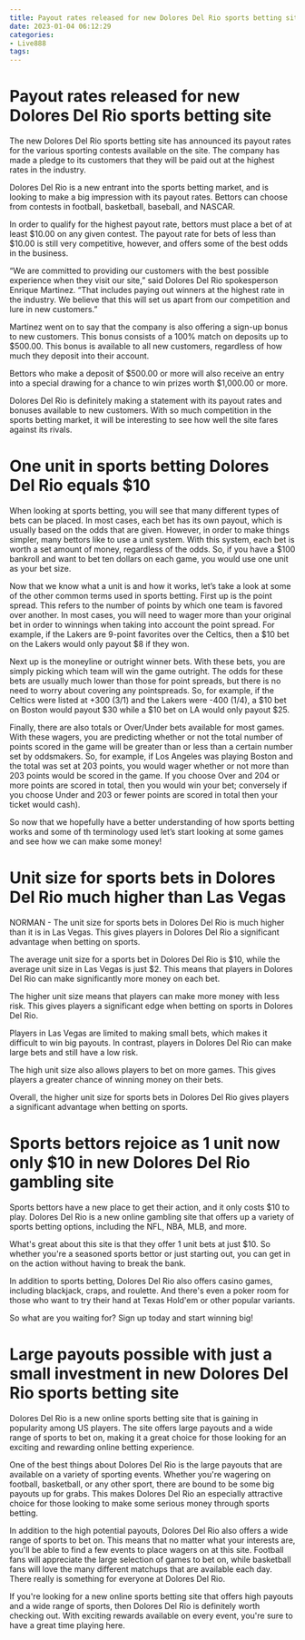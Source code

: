 ```yaml
---
title: Payout rates released for new Dolores Del Rio sports betting site
date: 2023-01-04 06:12:29
categories:
- Live888
tags:
---
```



#  Payout rates released for new Dolores Del Rio sports betting site

The new Dolores Del Rio sports betting site has announced its payout rates for the various sporting contests available on the site. The company has made a pledge to its customers that they will be paid out at the highest rates in the industry.

Dolores Del Rio is a new entrant into the sports betting market, and is looking to make a big impression with its payout rates. Bettors can choose from contests in football, basketball, baseball, and NASCAR.

In order to qualify for the highest payout rate, bettors must place a bet of at least $10.00 on any given contest. The payout rate for bets of less than $10.00 is still very competitive, however, and offers some of the best odds in the business.

“We are committed to providing our customers with the best possible experience when they visit our site,” said Dolores Del Rio spokesperson Enrique Martinez. “That includes paying out winners at the highest rate in the industry. We believe that this will set us apart from our competition and lure in new customers.”

Martinez went on to say that the company is also offering a sign-up bonus to new customers. This bonus consists of a 100% match on deposits up to $500.00. This bonus is available to all new customers, regardless of how much they deposit into their account.

Bettors who make a deposit of $500.00 or more will also receive an entry into a special drawing for a chance to win prizes worth $1,000.00 or more.

Dolores Del Rio is definitely making a statement with its payout rates and bonuses available to new customers. With so much competition in the sports betting market, it will be interesting to see how well the site fares against its rivals.

#  One unit in sports betting Dolores Del Rio equals $10

When looking at sports betting, you will see that many different types of bets can be placed. In most cases, each bet has its own payout, which is usually based on the odds that are given. However, in order to make things simpler, many bettors like to use a unit system. With this system, each bet is worth a set amount of money, regardless of the odds. So, if you have a $100 bankroll and want to bet ten dollars on each game, you would use one unit as your bet size.

Now that we know what a unit is and how it works, let’s take a look at some of the other common terms used in sports betting. First up is the point spread. This refers to the number of points by which one team is favored over another. In most cases, you will need to wager more than your original bet in order to winnings when taking into account the point spread. For example, if the Lakers are 9-point favorites over the Celtics, then a $10 bet on the Lakers would only payout $8 if they won.

Next up is the moneyline or outright winner bets. With these bets, you are simply picking which team will win the game outright. The odds for these bets are usually much lower than those for point spreads, but there is no need to worry about covering any pointspreads. So, for example, if the Celtics were listed at +300 (3/1) and the Lakers were -400 (1/4), a $10 bet on Boston would payout $30 while a $10 bet on LA would only payout $25.

Finally, there are also totals or Over/Under bets available for most games. With these wagers, you are predicting whether or not the total number of points scored in the game will be greater than or less than a certain number set by oddsmakers. So, for example, if Los Angeles was playing Boston and the total was set at 203 points, you would wager whether or not more than 203 points would be scored in the game. If you choose Over and 204 or more points are scored in total, then you would win your bet; conversely if you choose Under and 203 or fewer points are scored in total then your ticket would cash).

So now that we hopefully have a better understanding of how sports betting works and some of th terminology used let’s start looking at some games and see how we can make some money!

#  Unit size for sports bets in Dolores Del Rio much higher than Las Vegas

NORMAN - The unit size for sports bets in Dolores Del Rio is much higher than it is in Las Vegas. This gives players in Dolores Del Rio a significant advantage when betting on sports.

The average unit size for a sports bet in Dolores Del Rio is $10, while the average unit size in Las Vegas is just $2. This means that players in Dolores Del Rio can make significantly more money on each bet.

The higher unit size means that players can make more money with less risk. This gives players a significant edge when betting on sports in Dolores Del Rio.

Players in Las Vegas are limited to making small bets, which makes it difficult to win big payouts. In contrast, players in Dolores Del Rio can make large bets and still have a low risk.

The high unit size also allows players to bet on more games. This gives players a greater chance of winning money on their bets.

Overall, the higher unit size for sports bets in Dolores Del Rio gives players a significant advantage when betting on sports.

#  Sports bettors rejoice as 1 unit now only $10 in new Dolores Del Rio gambling site

Sports bettors have a new place to get their action, and it only costs $10 to play. Dolores Del Rio is a new online gambling site that offers up a variety of sports betting options, including the NFL, NBA, MLB, and more.

What's great about this site is that they offer 1 unit bets at just $10. So whether you're a seasoned sports bettor or just starting out, you can get in on the action without having to break the bank.

In addition to sports betting, Dolores Del Rio also offers casino games, including blackjack, craps, and roulette. And there's even a poker room for those who want to try their hand at Texas Hold'em or other popular variants.

So what are you waiting for? Sign up today and start winning big!

#  Large payouts possible with just a small investment in new Dolores Del Rio sports betting site

Dolores Del Rio is a new online sports betting site that is gaining in popularity among US players. The site offers large payouts and a wide range of sports to bet on, making it a great choice for those looking for an exciting and rewarding online betting experience.

One of the best things about Dolores Del Rio is the large payouts that are available on a variety of sporting events. Whether you're wagering on football, basketball, or any other sport, there are bound to be some big payouts up for grabs. This makes Dolores Del Rio an especially attractive choice for those looking to make some serious money through sports betting.

In addition to the high potential payouts, Dolores Del Rio also offers a wide range of sports to bet on. This means that no matter what your interests are, you'll be able to find a few events to place wagers on at this site. Football fans will appreciate the large selection of games to bet on, while basketball fans will love the many different matchups that are available each day. There really is something for everyone at Dolores Del Rio.

If you're looking for a new online sports betting site that offers high payouts and a wide range of sports, then Dolores Del Rio is definitely worth checking out. With exciting rewards available on every event, you're sure to have a great time playing here.